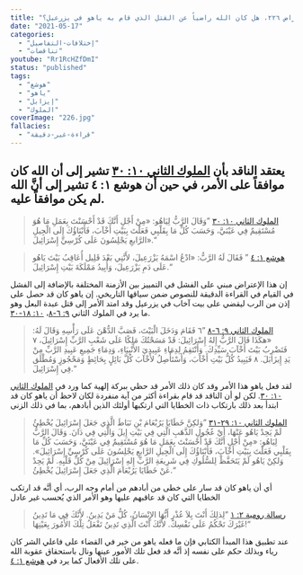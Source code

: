 ```yaml
---
title: "الإعتراض ٢٢٦، هل كان الله راضياً عن القتل الذي قام به ياهو في يزرعيل؟"
date: "2021-05-17"
categories:
  - "إختلافات-التفاصيل"
  - "تناقضات"
youtube: "Rr1RcHZfDmI"
status: "published"
tags:
  - "هوشع"
  - "ياهو"
  - "إيزابل"
  - "الملوك"
coverImage: "226.jpg"
fallacies:
  - "قراءة-غير-دقيقة"
---
```


## **يعتقد الناقد بأن [الملوك الثاني ١٠: ٣٠](https://my.bible.com/bible/67/2KI.10.30) تشير إلى أن الله كان موافقاً على الأمر، في حين أن هوشع ١: ٤ تشير إلى أنَّ الله لم يكن موافقاً عليه.**

> [الملوك الثاني ١٠: ٣٠](https://my.bible.com/bible/67/2KI.10.30) ”وَقَالَ الرَّبُّ لِيَاهُو: «مِنْ أَجْلِ أَنَّكَ قَدْ أَحْسَنْتَ بِعَمَلِ مَا هُوَ مُسْتَقِيمٌ فِي عَيْنَيَّ، وَحَسَبَ كُلِّ مَا بِقَلْبِي فَعَلْتَ بِبَيْتِ أَخْآبَ، فَأَبْنَاؤُكَ إِلَى الْجِيلِ الرَّابعِ يَجْلِسُونَ عَلَى كُرْسِيِّ إِسْرَائِيلَ».“

> [هوشع ١: ٤](https://my.bible.com/bible/67/HOS.1.4) ” فَقَالَ لَهُ الرَّبُّ: «ادْعُ اسْمَهُ يَزْرَعِيلَ، لأَنَّنِي بَعْدَ قَلِيل أُعَاقِبُ بَيْتَ يَاهُو عَلَى دَمِ يَزْرَعِيلَ، وَأُبِيدُ مَمْلَكَةَ بَيْتِ إِسْرَائِيلَ.“

إن هذا الإعتراض مبني على الفشل في التمييز بين الأزمنة المختلفة بالإضافة إلى الفشل في القيام في القراءة الدقيقة للنصوص ضمن سياقها التاريخي. إن ياهو كان قد حصل على إذن من الرب ليقضي على بيت آخاب في يزرعيل وقد امتد الأمر إلى قتل عبدة البعل وهو ما يرد في الملوك الثاني [٩: ٦-٨](https://my.bible.com/bible/67/2KI.9.6-8)، [١٠: ١٨-٣٠](https://my.bible.com/bible/67/2KI.10.18-30).

> [الملوك الثاني ٩: ٦-٨](https://my.bible.com/bible/67/2KI.9.6-8) ”٦ فَقَامَ وَدَخَلَ الْبَيْتَ، فَصَبَّ الدُّهْنَ عَلَى رَأْسِهِ وَقَالَ لَهُ: «هكَذَا قَالَ الرَّبُّ إِلهُ إِسْرَائِيلَ: قَدْ مَسَحْتُكَ مَلِكًا عَلَى شَعْبِ الرَّبِّ إِسْرَائِيلَ، ٧ فَتَضْرِبُ بَيْتَ أَخْآبَ سَيِّدِكَ. وَأَنْتَقِمُ لِدِمَاءِ عَبِيدِيَ الأَنْبِيَاءِ، وَدِمَاءِ جَمِيعِ عَبِيدِ الرَّبِّ مِنْ يَدِ إِيزَابَلَ. ٨ فَيَبِيدُ كُلُّ بَيْتِ أَخْآبَ، وَأَسْتَأْصِلُ لأَخْآبَ كُلَّ بَائِلٍ بِحَائِطٍ وَمَحْجُوزٍ وَمُطْلَق فِي إِسْرَائِيلَ.“

لقد فعل ياهو هذا الأمر وقد كان ذلك الأمر قد حظي ببركة إلهية كما ورد في [الملوك الثاني ١٠: ٣٠](https://my.bible.com/bible/67/2KI.10.30). لكن لو أن الناقد قد قام بقراءة أكثر من آية منفردة لكان لاحظ أن ياهو كان قد ابتدأ بعد ذلك بارتكاب ذات الخطايا التي ارتكبها أولئك الذين أبادهم، بما في ذلك الزنى

> [الملوك الثاني ١٠: ٢٩-٣١](https://my.bible.com/bible/67/2KI.10.29-31) ”وَلكِنَّ خَطَايَا يَرُبْعَامَ بْنِ نَبَاطَ الَّذِي جَعَلَ إِسْرَائِيلَ يُخْطِئُ لَمْ يَحِدْ يَاهُو عَنْهَا، أَيْ عُجُولِ الذَّهَبِ الَّتِي فِي بَيْتِ إِيلَ وَالَّتِي فِي دَانَ. وَقَالَ الرَّبُّ لِيَاهُو: «مِنْ أَجْلِ أَنَّكَ قَدْ أَحْسَنْتَ بِعَمَلِ مَا هُوَ مُسْتَقِيمٌ فِي عَيْنَيَّ، وَحَسَبَ كُلِّ مَا بِقَلْبِي فَعَلْتَ بِبَيْتِ أَخْآبَ، فَأَبْنَاؤُكَ إِلَى الْجِيلِ الرَّابعِ يَجْلِسُونَ عَلَى كُرْسِيِّ إِسْرَائِيلَ». وَلكِنْ يَاهُو لَمْ يَتَحَفَّظْ لِلسُّلُوكِ فِي شَرِيعَةِ الرَّبِّ إِلهِ إِسْرَائِيلَ مِنْ كُلِّ قَلْبِهِ. لَمْ يَحِدْ عَنْ خَطَايَا يَرُبْعَامَ الَّذِي جَعَلَ إِسْرَائِيلَ يُخْطِئُ.“

أي أن ياهو كان قد سار على خطى من أبادهم من أمام وجه الرب، أي أنَّه قد ارتكب الخطايا التي كان قد عاقبهم عليها وهو الأمر الذي يُحسب غير عادل

> [رسالة رومية ٢: ١](https://my.bible.com/bible/67/ROM.2.1) ”لِذلِكَ أَنْتَ بِلاَ عُذْرٍ أَيُّهَا الإِنْسَانُ، كُلُّ مَنْ يَدِينُ. لأَنَّكَ فِي مَا تَدِينُ غَيْرَكَ تَحْكُمُ عَلَى نَفْسِكَ. لأَنَّكَ أَنْتَ الَّذِي تَدِينُ تَفْعَلُ تِلْكَ الأُمُورَ بِعَيْنِهَا!“

عند تطبيق هذا المبدأ الكتابي فإن ما فعله ياهو من خير في القضاء على فاعلي الشر كان رياء وبذلك حكم على نفسه إذ أنَّه قد فعل تلك الأمور عينها ونال باستحقاق عقوبة الله على تلك الأفعال كما يرد في [هوشع ١: ٤](https://my.bible.com/bible/67/HOS.1.4).
